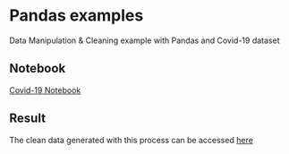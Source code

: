 # Pandas examples

Data Manipulation & Cleaning example with Pandas and Covid-19 dataset

## Notebook

[Covid-19 Notebook](./Covid_19.ipynb)

## Result

The clean data generated with this process can be accessed [here](./All_data.xlsx)
